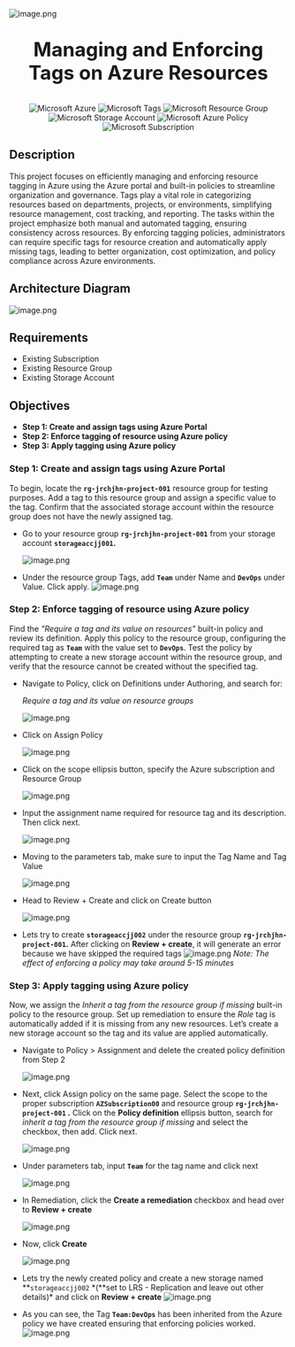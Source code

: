 ![image.png](images/cover.png)

<h1 align="center" style="display: block; font-size: 2.5em; font-weight: bold; margin-block-start: 1em; margin-block-end: 1em;">
Managing and Enforcing Tags on Azure Resources
</h1>

<div align="center">
    <img src="https://img.shields.io/badge/Microsoft-Azure-blue?style=for-the-badge" alt="Microsoft Azure">
    <img src="https://img.shields.io/badge/Microsoft-Tags-purple?style=for-the-badge" alt="Microsoft Tags">
    <img src="https://img.shields.io/badge/Microsoft-Resource_Group-9cebff?style=for-the-badge" alt="Microsoft Resource Group">
    <br>
    <img src="https://img.shields.io/badge/Microsoft-Storage_Account-37c2b1?style=for-the-badge" alt="Microsoft Storage Account">
    <img src="https://img.shields.io/badge/Microsoft-Azure_Policy-22aad0?style=for-the-badge" alt="Microsoft Azure Policy">
    <img src="https://img.shields.io/badge/Microsoft-Subscription-ffd410?style=for-the-badge" alt="Microsoft Subscription">
</div>

## Description

This project focuses on efficiently managing and enforcing resource tagging in Azure using the Azure portal and built-in policies to streamline organization and governance. Tags play a vital role in categorizing resources based on departments, projects, or environments, simplifying resource management, cost tracking, and reporting. The tasks within the project emphasize both manual and automated tagging, ensuring consistency across resources. By enforcing tagging policies, administrators can require specific tags for resource creation and automatically apply missing tags, leading to better organization, cost optimization, and policy compliance across Azure environments.

## Architecture Diagram

![image.png](images/diagram.jpg)

## Requirements

- Existing Subscription
- Existing Resource Group
- Existing Storage Account

## Objectives

- **Step 1: Create and assign tags using Azure Portal**
- **Step 2: Enforce tagging of resource using Azure policy**
- **Step 3: Apply tagging using Azure policy**

### **Step 1: Create and assign tags using Azure Portal**

To begin, locate the **`rg-jrchjhn-project-001`** resource group for testing purposes. Add a tag to this resource group and assign a specific value to the tag. Confirm that the associated storage account within the resource group does not have the newly assigned tag.

- Go to your resource group **`rg-jrchjhn-project-001`** from your storage account **`storageaccjj001`.**

  ![image.png](images/image.png)

- Under the resource group Tags, add **`Team`** under Name and **`DevOps`** under Value. Click apply.
  ![image.png](images/image%201.png)

### **Step 2: Enforce tagging of resource using Azure policy**

Find the _"Require a tag and its value on resources"_ built-in policy and review its definition. Apply this policy to the resource group, configuring the required tag as **`Team`** with the value set to **`DevOps`**. Test the policy by attempting to create a new storage account within the resource group, and verify that the resource cannot be created without the specified tag.

- Navigate to Policy, click on Definitions under Authoring, and search for:

  _Require a tag and its value on resource groups_

  ![image.png](images/image%202.png)

- Click on Assign Policy

  ![image.png](images/image%203.png)

- Click on the scope ellipsis button, specify the Azure subscription and Resource Group

  ![image.png](images/image%204.png)

- Input the assignment name required for resource tag and its description. Then click next.

  ![image.png](images/image%205.png)

- Moving to the parameters tab, make sure to input the Tag Name and Tag Value

  ![image.png](images/image%206.png)

- Head to Review + Create and click on Create button

  ![image.png](images/image%207.png)

- Lets try to create **`storageaccjj002`** under the resource group **`rg-jrchjhn-project-001`.** After clicking on **Review + create**, it will generate an error because we have skipped the required tags
  ![image.png](images/image%208.png)
  _Note: The effect of enforcing a policy may take around 5-15 minutes_

### **Step 3: Apply tagging using Azure policy**

Now, we assign the _Inherit a tag from the resource group if missing_ built-in policy to the resource group. Set up remediation to ensure the _Role_ tag is automatically added if it is missing from any new resources. Let’s create a new storage account so the tag and its value are applied automatically.

- Navigate to Policy > Assignment and delete the created policy definition from Step 2

  ![image.png](images/image%209.png)

- Next, click Assign policy on the same page. Select the scope to the proper subscription **`AZSubscription00`** and resource group **`rg-jrchjhn-project-001` .** Click on the **Policy definition** ellipsis button, search for _inherit a tag from the resource group if missing_ and select the checkbox, then add. Click next.

  ![image.png](images/image%2010.png)

- Under parameters tab, input **`Team`** for the tag name and click next

  ![image.png](images/image%2011.png)

- In Remediation, click the **Create a remediation** checkbox and head over to **Review + create**

  ![image.png](images/image%2012.png)

- Now, click **Create**

  ![image.png](images/image%2013.png)

- Lets try the newly created policy and create a new storage named **`storageaccjj002` \*(**set to LRS - Replication and leave out other details)\* and click on **Review + create**
  ![image.png](images/image%2014.png)
- As you can see, the Tag **`Team:DevOps`** has been inherited from the Azure policy we have created ensuring that enforcing policies worked.
  ![image.png](images/image%2015.png)

